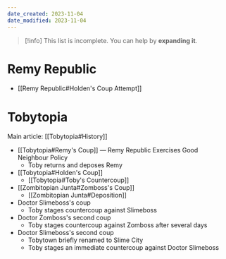 ```yaml
---
date_created: 2023-11-04
date_modified: 2023-11-04
---
```


>[!info] This list is incomplete.
> You can help by **expanding it**.

# Remy Republic

- [[Remy Republic#Holden's Coup Attempt]]

# Tobytopia

Main article: [[Tobytopia#History]]

- [[Tobytopia#Remy's Coup]] — Remy Republic Exercises Good Neighbour Policy
  - Toby returns and deposes Remy
- [[Tobytopia#Holden's Coup]]
  - [[Tobytopia#Toby's Countercoup]]
- [[Zombitopian Junta#Zomboss's Coup]]
  - [[Zombitopian Junta#Deposition]]
- Doctor Slimeboss's coup
  - Toby stages countercoup against Slimeboss
- Doctor Zomboss's second coup
  - Toby stages countercoup against Zomboss after several days
- Doctor Slimeboss's second coup
  - Tobytown briefly renamed to Slime City
  - Toby stages an immediate countercoup against Doctor Slimeboss